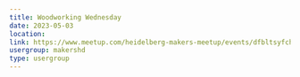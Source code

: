 ```yaml
---
title: Woodworking Wednesday
date: 2023-05-03
location: 
link: https://www.meetup.com/heidelberg-makers-meetup/events/dfbltsyfchbfb/
usergroup: makershd
type: usergroup
---
```

